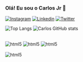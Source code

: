 ### Olá! Eu sou o Carlos Jr 👋

[![Instagram](https://img.shields.io/badge/Instagram-E4405F?style=for-the-badge&logo=instagram&logoColor=white)](https://www.instagram.com/carlosjrdev/)
[![Linkedin](https://img.shields.io/badge/LinkedIn-0077B5?style=for-the-badge&logo=linkedin&logoColor=white)](https://www.linkedin.com/in/carlos-jr-2282a2235/)
[![Twitter](https://img.shields.io/badge/Twitter-1DA1F2?style=for-the-badge&logo=twitter&logoColor=white)](https://twitter.com/carlosjrdev)

![Top Langs](https://github-readme-stats.vercel.app/api/top-langs/?username=carlosjrdev&theme=dark)
![Carlos GitHub stats](https://github-readme-stats.vercel.app/api?username=carlosjrdev&show_icons=true&theme=dark)

<div style="display": inline_block"><br/>
  <img align="center" alt="html5" src="https://img.shields.io/badge/HTML5-E34F26?style=for-the-badge&logo=html5&logoColor=white" />
  <img align="center" alt="html5" src="https://img.shields.io/badge/CSS3-1572B6?style=for-the-badge&logo=css3&logoColor=white" />
  <img align="center" alt="html5" src="https://img.shields.io/badge/JavaScript-F7DF1E?style=for-the-badge&logo=javascript&logoColor=black" />
</div>
        
<div style="display": inline_block"><br/>
  <img align="center" alt="html5" src="https://img.shields.io/badge/Figma-F24E1E?style=for-the-badge&logo=figma&logoColor=white" />
</div>                                                                                                                                      
                                                                                                                                     
